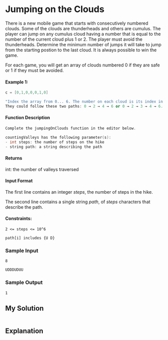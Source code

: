 # Jumping on the Clouds

There is a new mobile game that starts with consecutively numbered clouds. Some of the clouds are thunderheads and others are cumulus. The player can jump on any cumulus cloud having a number that is equal to the number of the current cloud plus 1 or 2. The player must avoid the thunderheads. Determine the minimum number of jumps it will take to jump from the starting postion to the last cloud. It is always possible to win the game.


For each game, you will get an array of clouds numbered 0 if they are safe or 1 if they must be avoided.

#### Example 1:

```c++
c = [0,1,0,0,0,1,0]

"Index the array from 0... 6. The number on each cloud is its index in the list so the player must avoid the clouds at indices 1 and 5.
They could follow these two paths: 0 → 2 → 4 → 6 or 0 → 2 → 3 → 4 → 6. The first path takes 3 jumps while the second takes 4. Return 3."
```


#### Function Description

```c++
Complete the jumpingOnClouds function in the editor below.

countingValleys has the following parameter(s):
- int steps: the number of steps on the hike
- string path: a string describing the path
```

#### Returns
int: the number of valleys traversed


#### Input Format
The first line contains an integer *steps*, the number of steps in the hike.

The second line contains a single string *path*, of *steps* characters that describe the path.

#### Constraints:
`2 <= steps <= 10^6`

`path[i] includes {U D}`


### Sample Input
`8`

`UDDDUDUU`

### Sample Output
`1`

## My Solution

```c++

```

## Explanation

